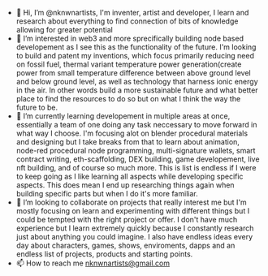 - 👋 Hi, I’m @nknwnartists, I'm inventer, artist and developer, I learn and research about everything to find connection of bits of knowledge allowing for greater potential  
- 👀 I’m interested in web3 and more sprecifically building node based developement as I see this as the functionality of the future. I'm looking to build and patent my inventions, which focus primarily reducing need on fossil fuel, thermal variant temperature power generation(create power from small temperature difference between above ground level and below ground level, as well as technology that harness ionic energy in the air. In other words build a more sustainable future and what better place to find the resources to do so but on what I think the way the future to be.
- 🌱 I’m currently learning developement in multiple areas at once, essentially a team of one doing any task neccessary to move forward in what way I choose. I'm focusing alot on blender procedural materials and designing but I take breaks from that to learn about animation, node-red procedural node programming, multi-signature wallets, smart contract writing, eth-scaffolding, DEX building, game developement, live nft building, and of course so much more. This is list is endless if I were to keep going as I like learning all aspects while developing specific aspects. This does mean I end up researching things again when building specific parts but when I do it's more familiar.
- 💞️ I’m looking to collaborate on projects that really interest me but I'm mostly focusing on learn and experimenting with different things but I could be tempted with the right project or offer. I don't have much experience but I learn extremely quickly because I constantly research just about anything you could imagine. I also have endless ideas every day about characters, games, shows, enviroments, dapps and an endless list of projects, products and starting points. 
- 📫 How to reach me nknwnartists@gmail.com

<!---
nknwnartists/nknwnartists is a ✨ special ✨ repository because its `README.md` (this file) appears on your GitHub profile.
You can click the Preview link to take a look at your changes.
--->
